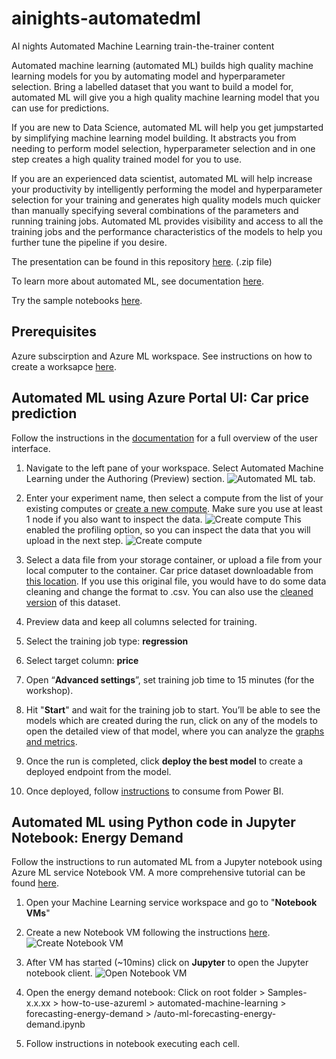 # ainights-automatedml
AI nights Automated Machine Learning train-the-trainer content

Automated machine learning (automated ML) builds high quality machine learning models for you by automating model and hyperparameter selection. Bring a labelled dataset that you want to build a model for, automated ML will give you a high quality machine learning model that you can use for predictions.

If you are new to Data Science, automated ML will help you get jumpstarted by simplifying machine learning model building. It abstracts you from needing to perform model selection, hyperparameter selection and in one step creates a high quality trained model for you to use.

If you are an experienced data scientist, automated ML will help increase your productivity by intelligently performing the model and hyperparameter selection for your training and generates high quality models much quicker than manually specifying several combinations of the parameters and running training jobs. Automated ML provides visibility and access to all the training jobs and the performance characteristics of the models to help you further tune the pipeline if you desire.

The presentation can be found in this repository [here](https://github.com/amynic/ainights-automatedml/blob/master/Automated%20ML%20-%20AI%20Nights%202019.zip). (.zip file)

To learn more about automated ML, see documentation [here](https://docs.microsoft.com/azure/machine-learning/service/concept-automated-ml?WT.mc_id=aiml-0000-amynic).

Try the sample notebooks [here](https://github.com/Azure/MachineLearningNotebooks/tree/master/how-to-use-azureml/automated-machine-learning).

## Prerequisites
Azure subscirption and Azure ML workspace. See instructions on how to create a worksapce [here](https://docs.microsoft.com/azure/machine-learning/service/how-to-create-portal-experiments?WT.mc_id=aiml-0000-amynic).

## Automated ML using Azure Portal UI: Car price prediction

Follow the instructions in the [documentation](https://docs.microsoft.com/azure/machine-learning/service/how-to-create-portal-experiments?WT.mc_id=aiml-0000-amynic) for a full overview of the user interface.

1. Navigate to the left pane of your workspace. Select Automated Machine Learning under the Authoring (Preview) section.
![Automated ML tab](https://docs.microsoft.com/azure/machine-learning/service/media/how-to-create-portal-experiments/nav-pane.png?WT.mc_id=aiml-0000-amynic).

1. Enter your experiment name, then select a compute from the list of your existing computes or [create a new compute](https://docs.microsoft.com/azure/machine-learning/service/how-to-create-portal-experiments?WT.mc_id=aiml-0000-amynic#create-an-experiment). Make sure you use at least 1 node if you also want to inspect the data. 
![Create compute](https://github.com/mdragt/ainights-automatedml/blob/master/create_compute.png)
This enabled the profiling option, so you can inspect the data that you will upload in the next step.
![Create compute](https://github.com/mdragt/ainights-automatedml/blob/master/compute_profiling_enabled.png)

1. Select a data file from your storage container, or upload a file from your local computer to the container.
Car price dataset downloadable from [this location](https://automlpmdemows6960037818.blob.core.windows.net/sample-data/Automobile%20price%20data.csv). If you use this original file, you would have to do some data cleaning and change the format to .csv. You can also use the [cleaned version](https://github.com/mdragt/ainights-automatedml/blob/master/Automobile%20price%20data.csv) of this dataset.

1. Preview data and keep all columns selected for training.

1. Select the training job type: **regression**
1. Select target column: **price**

1. Open “**Advanced settings**”, set training job time to 15 minutes (for the workshop).

1. Hit "**Start**" and wait for the training job to start. You’ll be able to see the models which are created during the run, click on any of the models to open the detailed view of that model, where you can analyze the [graphs and metrics](https://docs.microsoft.com/azure/machine-learning/service/how-to-understand-automated-ml?WT.mc_id=aiml-0000-amynic).

1. Once the run is completed, click **deploy the best model** to create a deployed endpoint from the model.

1. Once deployed, follow [instructions](https://docs.microsoft.com/power-bi/service-machine-learning-integration?WT.mc_id=aiml-0000-amynic) to consume from Power BI.


## Automated ML using Python code in Jupyter Notebook: Energy Demand
Follow the instructions to run automated ML from a Jupyter notebook using Azure ML service Notebook VM. A more comprehensive tutorial can be found [here](https://docs.microsoft.com/azure/machine-learning/service/how-to-auto-train-forecast?WT.mc_id=aiml-0000-amynic).

1. Open your Machine Learning service workspace and go to "**Notebook VMs**"

1. Create a new Notebook VM following the instructions [here](https://docs.microsoft.com/azure/machine-learning/service/tutorial-1st-experiment-sdk-setup?WT.mc_id=aiml-0000-amynic#azure).
![Create Notebook VM](https://docs.microsoft.com/azure/machine-learning/service/media/tutorial-1st-experiment-sdk-setup/add-workstation.png?WT.mc_id=aiml-0000-amynic)

1. After VM has started (~10mins) click on **Jupyter** to open the Jupyter notebook client.
![Open Notebook VM](https://docs.microsoft.com/azure/machine-learning/service/media/tutorial-1st-experiment-sdk-setup/start-server.png?WT.mc_id=aiml-0000-amynic)

1. Open the energy demand notebook: Click on root folder > Samples-x.x.xx > how-to-use-azureml > automated-machine-learning > forecasting-energy-demand > /auto-ml-forecasting-energy-demand.ipynb

1. Follow instructions in notebook executing each cell.
